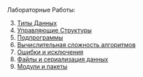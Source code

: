 Лабораторные Работы:

 3. [Типы Данных](3_lab.ipynb)
 4. [Управляющие Структуры](/lab-4-21.ipynb)
 5. [Подпрограммы]()
 6. [Вычислительная сложность алгоритмов]()
 7. [Ошибки и исключения]()
 8. [Файлы и сериализация данных]()
 9. [Модули и пакеты]()
